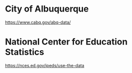 # City of Albuquerque
https://www.cabq.gov/abq-data/

# National Center for Education Statistics
https://nces.ed.gov/ipeds/use-the-data